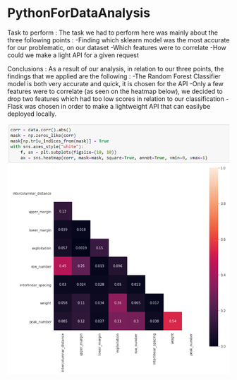 # PythonForDataAnalysis
Task to perform :
The task we had to perform here was mainly about the three following points :
-Finding which sklearn model was the most accurate for our problematic, on our dataset
-Which features were to correlate
-How could we make a light API for a given request

Conclusions :
As a result of our analysis, in relation to our three points, the findings that we applied are the following :
-The Random Forest Classifier model is both very accurate and quick, it is chosen for the API
-Only a few features were to correlate (as seen on the heatmap below), we decided to drop two features which had too low scores in relation to our classification
-Flask was chosen in order to make a lightweight API that can easilybe deployed locally.

![Alt text](heatmap.png?raw=true "Heatmap")
